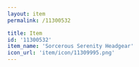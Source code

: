 ```yaml
---
layout: item
permalink: /11300532

title: Item
id: '11300532'
item_name: 'Sorcerous Serenity Headgear'
icon_url: 'item/icon/11309995.png'
---
```

